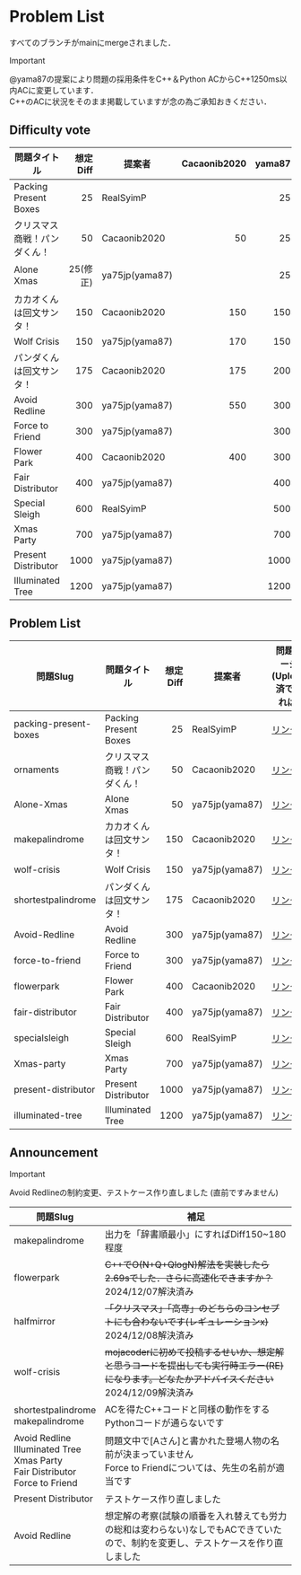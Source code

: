# Problem List

すべてのブランチがmainにmergeされました．
> [!important]
> @yama87の提案により問題の採用条件をC++＆Python ACからC++1250ms以内ACに変更しています．  
> C++のACに状況をそのまま掲載していますが念の為ご承知おきください．


## Difficulty vote
| 問題タイトル | 想定Diff | 提案者 | Cacaonib2020 | yama87 | RealSymP |
| - | -: | - | -: | -: | -: |
| Packing Present Boxes | 25 | RealSyimP |  | 25 | 25 |
| クリスマス商戦！パンダくん！ | 50 | Cacaonib2020 | 50 | 25 | 50 |
| Alone Xmas | 25(修正) | ya75jp(yama87) |  | 25 |  |
| カカオくんは回文サンタ！ | 150 | Cacaonib2020 | 150 | 150 | 150 |
| Wolf Crisis | 150 | ya75jp(yama87) |   170| 150 | 150 |
| パンダくんは回文サンタ！ | 175 | Cacaonib2020 | 175 | 200 | 175 |
| Avoid Redline | 300 | ya75jp(yama87) |  550| 300 | 550 |
| Force to Friend | 300 | ya75jp(yama87) |  | 300 |  |
| Flower Park | 400 | Cacaonib2020 | 400 | 300 |  |
| Fair Distributor | 400 | ya75jp(yama87) |  | 400 |  |
| Special Sleigh | 600 | RealSyimP |  | 500 | 600 |
| Xmas Party | 700 | ya75jp(yama87) |  | 700 |  |
| Present Distributor | 1000 | ya75jp(yama87) |  | 1000 | 1000 |
| Illuminated Tree | 1200 | ya75jp(yama87) |  | 1200 |  |

## Problem List

| 問題Slug              | 問題タイトル                 | 想定Diff | 提案者         | 問題ページ(Upload済であれば)                                               | C++<br>1250msAC | 
| --------------------- | ---------------------------- | --------: | -------------- | -------------------------------------------------------------------------- | :---------------: | 
| packing-present-boxes | Packing Present Boxes        | 25       | RealSyimP      | [リンク](https://mojacoder.app/users/SyimP/problems/packing-present-boxes) |  o               | 
| ornaments             | クリスマス商戦！パンダくん！ | 50       | Cacaonib2020   | [リンク](https://mojacoder.app/users/CacaoNiB/problems/ornaments)          | o               | 
| Alone-Xmas            | Alone Xmas                   | 50       | ya75jp(yama87) | [リンク](https://mojacoder.app/users/ya75jp/problems/Alone-Xmas)           | o               | 
| makepalindrome        | カカオくんは回文サンタ！     | 150      | Cacaonib2020   | [リンク](https://mojacoder.app/users/CacaoNiB/problems/makepalindrome)     | o               | 
| wolf-crisis           | Wolf Crisis                  | 150      | ya75jp(yama87) | [リンク](https://mojacoder.app/users/ya75jp/problems/wolf-crisis)          | o               | 
| shortestpalindrome    | パンダくんは回文サンタ！     | 175      | Cacaonib2020   | [リンク](https://mojacoder.app/users/CacaoNiB/problems/shortestpalindrome) | o               | 
| Avoid-Redline         | Avoid Redline                | 300      | ya75jp(yama87) | [リンク](https://mojacoder.app/users/ya75jp/problems/Avoid-Redline)        | o               | 
| force-to-friend       | Force to Friend              | 300      | ya75jp(yama87) | [リンク](https://mojacoder.app/users/ya75jp/problems/force-to-friend)      | o               | 
| flowerpark            | Flower Park                  | 400      | Cacaonib2020   | [リンク](https://mojacoder.app/users/CacaoNiB/problems/flowerpark)         | o               | 
| fair-distributor      | Fair Distributor             | 400      | ya75jp(yama87) | [リンク](https://mojacoder.app/users/ya75jp/problems/fair-distributor)     | o               | 
| specialsleigh         | Special Sleigh               | 600      | RealSyimP      | [リンク](https://mojacoder.app/users/SyimP/problems/specialsleigh)         | o                | 
| Xmas-party            | Xmas Party                   | 700      | ya75jp(yama87) | [リンク](https://mojacoder.app/users/ya75jp/problems/Xmas-party)           | o               | 
| present-distributor   | Present Distributor          | 1000     | ya75jp(yama87) | [リンク](https://mojacoder.app/users/ya75jp/problems/present-distributor)  | o               | 
| illuminated-tree      | Illuminated Tree             | 1200     | ya75jp(yama87) | [リンク](https://mojacoder.app/users/ya75jp/problems/illuminated-tree)     | o               | 

## Announcement

>[!important]
> Avoid Redlineの制約変更、テストケース作り直しました (直前ですみません)

| 問題Slug  | 補足 |
| - | - |
| makepalindrome | 出力を「辞書順最小」にすればDiff150~180程度 |
| flowerpark | ~~C++でO(N+Q+QlogN)解法を実装したら2.69sでした．さらに高速化できますか？~~ 2024/12/07解決済み|
| halfmirror | ~~「クリスマス」「高専」のどちらのコンセプトにも合わないです(レギュレーションx)~~ 2024/12/08解決済み |
| wolf-crisis | ~~mojacoderに初めて投稿するせいか、想定解と思うコードを提出しても実行時エラー(RE)になります。どなたかアドバイスください~~ 2024/12/09解決済み |
| shortestpalindrome<br>makepalindrome | ACを得たC++コードと同様の動作をするPythonコードが通らないです |
| Avoid Redline<br>Illuminated Tree<br>Xmas Party<br>Fair Distributor<br>Force to Friend| 問題文中で[Aさん]と書かれた登場人物の名前が決まっていません<br>Force to Friendについては、先生の名前が適当です |
| Present Distributor | テストケース作り直しました |
| Avoid Redline | 想定解の考察(試験の順番を入れ替えても労力の総和は変わらない)なしでもACできていたので、制約を変更し、テストケースを作り直しました |
